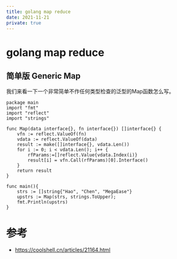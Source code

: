 ```yaml
---
title: golang map reduce
date: 2021-11-21
private: true
---
```

# golang map reduce
## 简单版 Generic Map
我们来看一下一个非常简单不作任何类型检查的泛型的Map函数怎么写。

    package main
    import "fmt"
    import "reflect"
    import "strings"

    func Map(data interface{}, fn interface{}) []interface{} {
        vfn := reflect.ValueOf(fn)
        vdata := reflect.ValueOf(data)
        result := make([]interface{}, vdata.Len())
        for i := 0; i < vdata.Len(); i++ {
            rfParams:=[]reflect.Value{vdata.Index(i)}
            result[i] = vfn.Call(rfParams)[0].Interface()
        }
        return result
    }

    func main(){
        strs := []string{"Hao", "Chen", "MegaEase"}
        upstrs := Map(strs, strings.ToUpper);
        fmt.Println(upstrs)
    }

# 参考
- https://coolshell.cn/articles/21164.html